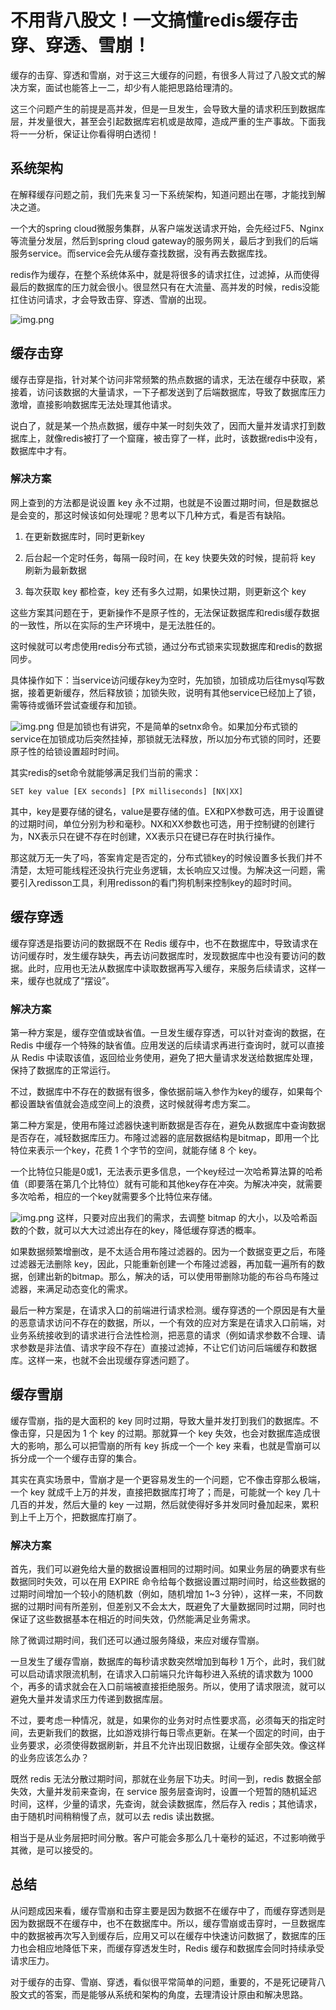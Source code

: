 # 不用背八股文！一文搞懂redis缓存击穿、穿透、雪崩！
缓存的击穿、穿透和雪崩，对于这三大缓存的问题，有很多人背过了八股文式的解决方案，面试也能答上一二，却少有人能把思路给理清的。

这三个问题产生的前提是高并发，但是一旦发生，会导致大量的请求积压到数据库层，并发量很大，甚至会引起数据库宕机或是故障，造成严重的生产事故。下面我将一一分析，保证让你看得明白透彻！

## 系统架构

在解释缓存问题之前，我们先来复习一下系统架构，知道问题出在哪，才能找到解决之道。

一个大的spring cloud微服务集群，从客户端发送请求开始，会先经过F5、Nginx等流量分发层，然后到spring cloud gateway的服务网关，最后才到我们的后端服务service。而service会先从缓存查找数据，没有再去数据库找。

redis作为缓存，在整个系统体系中，就是将很多的请求扛住，过滤掉，从而使得最后的数据库的压力就会很小。很显然只有在大流量、高并发的时候，redis没能扛住访问请求，才会导致击穿、穿透、雪崩的出现。

![img.png](../../img/redis/01/request.png)
## 缓存击穿

缓存击穿是指，针对某个访问非常频繁的热点数据的请求，无法在缓存中获取，紧接着，访问该数据的大量请求，一下子都发送到了后端数据库，导致了数据库压力激增，直接影响数据库无法处理其他请求。

说白了，就是某一个热点数据，缓存中某一时刻失效了，因而大量并发请求打到数据库上，就像redis被打了一个窟窿，被击穿了一样，此时，该数据redis中没有，数据库中才有。


### 解决方案

网上查到的方法都是说设置 key 永不过期，也就是不设置过期时间，但是数据总是会变的，那这时候该如何处理呢？思考以下几种方式，看是否有缺陷。

1.  在更新数据库时，同时更新key

2.  后台起一个定时任务，每隔一段时间，在 key 快要失效的时候，提前将 key 刷新为最新数据

3.  每次获取 key 都检查，key 还有多久过期，如果快过期，则更新这个 key


这些方案其问题在于，更新操作不是原子性的，无法保证数据库和redis缓存数据的一致性，所以在实际的生产环境中，是无法胜任的。

这时候就可以考虑使用redis分布式锁，通过分布式锁来实现数据库和redis的数据同步。

具体操作如下：当service访问缓存key为空时，先加锁，加锁成功后往mysql写数据，接着更新缓存，然后释放锁；加锁失败，说明有其他service已经加上了锁，需等待或循环尝试查缓存和加锁。

![img.png](../../img/redis/01/lock.png)
但是加锁也有讲究，不是简单的setnx命令。如果加分布式锁的service在加锁成功后突然挂掉，那锁就无法释放，所以加分布式锁的同时，还要原子性的给锁设置超时时间。

其实redis的set命令就能够满足我们当前的需求：
```
SET key value [EX seconds] [PX milliseconds] [NX|XX]

```

其中，key是要存储的键名，value是要存储的值。EX和PX参数可选，用于设置键的过期时间，单位分别为秒和毫秒。NX和XX参数也可选，用于控制键的创建行为，NX表示只在键不存在时创建，XX表示只在键已存在时执行操作。

那这就万无一失了吗，答案肯定是否定的，分布式锁key的时候设置多长我们并不清楚，太短可能线程还没执行完业务逻辑，太长响应又过慢。为解决这一问题，需要引入redisson工具，利用redisson的看门狗机制来控制key的超时时间。

## 缓存穿透

缓存穿透是指要访问的数据既不在 Redis 缓存中，也不在数据库中，导致请求在访问缓存时，发生缓存缺失，再去访问数据库时，发现数据库中也没有要访问的数据。此时，应用也无法从数据库中读取数据再写入缓存，来服务后续请求，这样一来，缓存也就成了“摆设”。

### 解决方案

第一种方案是，缓存空值或缺省值。一旦发生缓存穿透，可以针对查询的数据，在 Redis 中缓存一个特殊的缺省值。应用发送的后续请求再进行查询时，就可以直接从 Redis 中读取该值，返回给业务使用，避免了把大量请求发送给数据库处理，保持了数据库的正常运行。

不过，数据库中不存在的数据有很多，像依据前端入参作为key的缓存，如果每个都设置缺省值就会造成空间上的浪费，这时候就得考虑方案二。

第二种方案是，使用布隆过滤器快速判断数据是否存在，避免从数据库中查询数据是否存在，减轻数据库压力。布隆过滤器的底层数据结构是bitmap，即用一个比特位来表示一个key，花费 1 个字节的空间，就能存储 8 个 key。

一个比特位只能是0或1，无法表示更多信息，一个key经过一次哈希算法算的哈希值（即要落在第几个比特位）就有可能和其他key存在冲突。为解决冲突，就需要多次哈希，相应的一个key就需要多个比特位来存储。

![img.png](../../img/redis/01/bitmap.png)
这样，只要对应出我们的需求，去调整 bitmap 的大小，以及哈希函数的个数，就可以大大过滤出存在的key，降低缓存穿透的概率。

如果数据频繁增删改，是不太适合用布隆过滤器的。因为一个数据变更之后，布隆过滤器无法删除 key，因此，只能重新创建一个布隆过滤器，再加载一遍所有的数据，创建出新的bitmap。那么，解决的话，可以使用带删除功能的布谷鸟布隆过滤器，来满足动态变化的需求。

最后一种方案是，在请求入口的前端进行请求检测。缓存穿透的一个原因是有大量的恶意请求访问不存在的数据，所以，一个有效的应对方案是在请求入口前端，对业务系统接收到的请求进行合法性检测，把恶意的请求（例如请求参数不合理、请求参数是非法值、请求字段不存在）直接过滤掉，不让它们访问后端缓存和数据库。这样一来，也就不会出现缓存穿透问题了。

## 缓存雪崩

缓存雪崩，指的是大面积的 key 同时过期，导致大量并发打到我们的数据库。不像击穿，只是因为 1 个 key 的过期。那就算一个 key 失效，也会对数据库造成很大的影响，那么可以把雪崩的所有 key 拆成一个一个 key 来看，也就是雪崩可以拆分成一个一个缓存击穿的集合。

其实在真实场景中，雪崩才是一个更容易发生的一个问题，它不像击穿那么极端，一个 key 就成千上万的并发，直接把数据库打垮了；而是，可能就一个 key 几十几百的并发，然后大量的 key 一过期，然后就使得好多并发同时叠加起来，累积到上千上万个，把数据库打崩了。

### 解决方案

首先，我们可以避免给大量的数据设置相同的过期时间。如果业务层的确要求有些数据同时失效，可以在用 EXPIRE 命令给每个数据设置过期时间时，给这些数据的过期时间增加一个较小的随机数（例如，随机增加 1~3 分钟），这样一来，不同数据的过期时间有所差别，但差别又不会太大，既避免了大量数据同时过期，同时也保证了这些数据基本在相近的时间失效，仍然能满足业务需求。

除了微调过期时间，我们还可以通过服务降级，来应对缓存雪崩。

一旦发生了缓存雪崩，数据库的每秒请求数突然增加到每秒 1 万个，此时，我们就可以启动请求限流机制，在请求入口前端只允许每秒进入系统的请求数为 1000 个，再多的请求就会在入口前端被直接拒绝服务。所以，使用了请求限流，就可以避免大量并发请求压力传递到数据库层。

不过，要考虑一种情况，就是，如果你的业务对时点性要求高，必须每天的指定时间，去更新我们的数据，比如游戏排行每日零点更新。在某一个固定的时间，由于业务要求，必须使得数据刷新，并且不允许出现旧数据，让缓存全部失效。像这样的业务应该怎么办？

既然 redis 无法分散过期时间，那就在业务层下功夫。时间一到，redis 数据全部失效，大量并发前来查询，在 service 服务层查询时，设置一个短暂的随机延迟时间，这样，少量的请求，先查询，就会读数据库，然后存入 redis；其他请求，由于随机时间稍稍慢了点，就可以去 redis 读出数据。


相当于是从业务层把时间分散。客户可能会多那么几十毫秒的延迟，不过影响微乎其微，是可以接受的。

## 总结

从问题成因来看，缓存雪崩和击穿主要是因为数据不在缓存中了，而缓存穿透则是因为数据既不在缓存中，也不在数据库中。所以，缓存雪崩或击穿时，一旦数据库中的数据被再次写入到缓存后，应用又可以在缓存中快速访问数据了，数据库的压力也会相应地降低下来，而缓存穿透发生时，Redis 缓存和数据库会同时持续承受请求压力。

对于缓存的击穿、雪崩、穿透，看似很平常简单的问题，重要的，不是死记硬背八股文式的答案，而是能够从系统和架构的角度，去理清设计原由和解决思路。